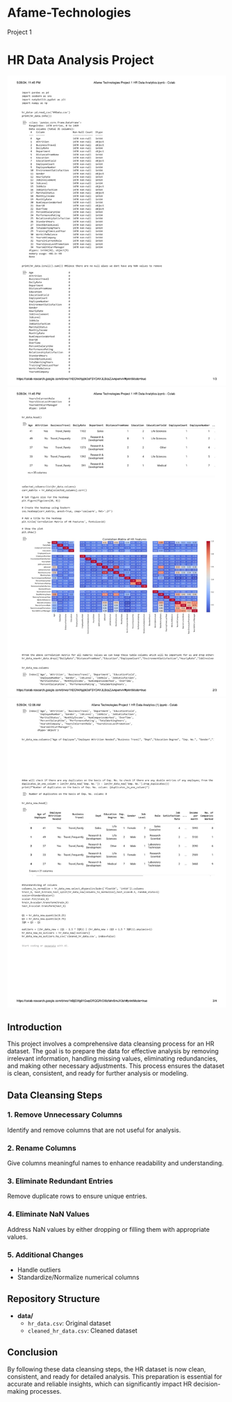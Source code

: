 # Afame-Technologies
Project 1
# HR Data Analysis Project
![Alt text](HRDATAANALYTICSPART1.jpeg)
![Alt text](HRDATAANALYTICSPART2.jpeg)
![Alt text](HRDATAANALYTICSPART3.jpeg)


## Introduction
This project involves a comprehensive data cleansing process for an HR dataset. The goal is to prepare the data for effective analysis by removing irrelevant information, handling missing values, eliminating redundancies, and making other necessary adjustments. This process ensures the dataset is clean, consistent, and ready for further analysis or modeling.

## Data Cleansing Steps
### 1. Remove Unnecessary Columns
Identify and remove columns that are not useful for analysis.
### 2. Rename Columns
Give columns meaningful names to enhance readability and understanding.
### 3. Eliminate Redundant Entries
Remove duplicate rows to ensure unique entries.
### 4. Eliminate NaN Values
Address NaN values by either dropping or filling them with appropriate values.
### 5. Additional Changes
- Handle outliers
- Standardize/Normalize numerical columns

## Repository Structure

- **data/**
  - `hr_data.csv`: Original dataset
  - `cleaned_hr_data.csv`: Cleaned dataset


## Conclusion

By following these data cleansing steps, the HR dataset is now clean, consistent, and ready for detailed analysis. This preparation is essential for accurate and reliable insights, which can significantly impact HR decision-making processes.
